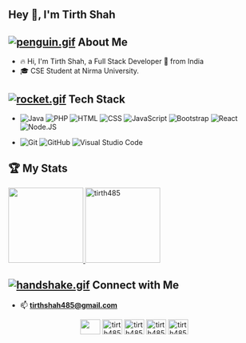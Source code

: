 ## Hey 👋, I'm Tirth Shah

## [![penguin.gif](https://s4.gifyu.com/images/penguin.gif)](https://gifyu.com/image/Zy2O) About Me 

- 🔥&nbsp;Hi, I'm Tirth Shah, a Full Stack Developer 🚀 from India
- 🎓&nbsp;CSE Student at Nirma University.

## [![rocket.gif](https://s4.gifyu.com/images/rocket.gif)](https://gifyu.com/image/ZySM) Tech Stack

- ![Java](https://img.shields.io/badge/Java-ED8B00?style=for-the-badge&logo=java&logoColor=white)
  ![PHP](https://img.shields.io/badge/PHP-777BB4?style=for-the-badge&logo=php&logoColor=white)
  ![HTML](https://img.shields.io/badge/HTML-239120?style=for-the-badge&logo=html5&logoColor=white)
  ![CSS](https://img.shields.io/badge/CSS-239120?&style=for-the-badge&logo=css3&logoColor=white)
  ![JavaScript](https://img.shields.io/badge/JavaScript-F7DF1E?style=for-the-badge&logo=javascript&logoColor=black)
  ![Bootstrap](https://img.shields.io/badge/Bootstrap-563D7C?style=for-the-badge&logo=bootstrap&logoColor=white)
  ![React](https://img.shields.io/badge/React-20232A?style=for-the-badge&logo=react&logoColor=61DAFB)
  ![Node.JS](https://img.shields.io/badge/Node.js-43853D?style=for-the-badge&logo=node-dot-js&logoColor=white)

- ![Git](https://img.shields.io/badge/Git-F05032?style=for-the-badge&logo=git&logoColor=white)
  ![GitHub](https://img.shields.io/badge/GitHub-100000?style=for-the-badge&logo=github&logoColor=white)
  ![Visual Studio Code](https://img.shields.io/badge/Visual_Studio_Code-0078D4?style=for-the-badge&logo=visual%20studio%20code&logoColor=white)
  
## 🏆&nbsp;My Stats
<p>
<a href="https://github.com/tirth485">
  <img height="150em" src="https://github-readme-stats.vercel.app/api?username=tirth485&show_icons=true&theme=algolia&include_all_commits=true&count_private=true" />
  <img height="150em" src="http://github-readme-streak-stats.herokuapp.com?user=tirth485&theme=dark" alt="tirth485" />
</a>
</p>

## [![handshake.gif](https://s4.gifyu.com/images/handshake.gif)](https://gifyu.com/image/Zy2f) Connect with Me

- 📫 **tirthshah485@gmail.com**
<p align="center">
<a href="https://www.linkedin.com/in/tirth485/"><img src="https://cdn.jsdelivr.net/npm/simple-icons@3.0.1/icons/linkedin.svg" height="30" width="40"/></a>
<a href="https://instagram.com/tirth485" target="blank"><img src="https://cdn.jsdelivr.net/npm/simple-icons@3.0.1/icons/instagram.svg" alt="tirth485" height="30" width="40"/></a>
<a href="https://auth.geeksforgeeks.org/user/tirthshah485/profile" target="blank"><img  src="https://cdn.jsdelivr.net/npm/simple-icons@3.0.1/icons/geeksforgeeks.svg" alt="tirth485" height="30" width="40"/></a>
<a href="https://codeforces.com/profile/tirth485" target="blank"><img  src="https://cdn.jsdelivr.net/npm/simple-icons@3.0.1/icons/codeforces.svg" alt="tirth485"   height="30" width="40"/></a>
 <a href="https://leetcode.com/tirth485/" target="blank"><img  src="https://cdn.jsdelivr.net/npm/simple-icons@3.0.1/icons/leetcode.svg" alt="tirth485" height="30" width="40"  /></a>

</p>

